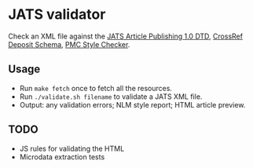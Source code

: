 # JATS validator

Check an XML file against the [JATS Article Publishing 1.0 DTD](http://jats.nlm.nih.gov/publishing/tag-library/1.0/), [CrossRef Deposit Schema](http://help.crossref.org/#deposit_schema), [PMC Style Checker](http://www.ncbi.nlm.nih.gov/pmc/tools/stylechecker/).

## Usage

* Run ```make fetch``` once to fetch all the resources.
* Run ```./validate.sh filename``` to validate a JATS XML file.
* Output: any validation errors; NLM style report; HTML article preview.

## TODO

* JS rules for validating the HTML
* Microdata extraction tests
